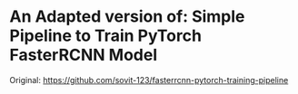 


# An Adapted version of: Simple Pipeline to Train PyTorch FasterRCNN Model
Original: https://github.com/sovit-123/fasterrcnn-pytorch-training-pipeline

